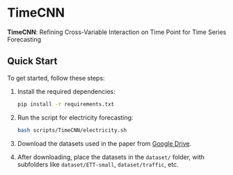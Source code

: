# TimeCNN

**TimeCNN**: Refining Cross-Variable Interaction on Time Point for Time Series Forecasting

## Quick Start

To get started, follow these steps:

1. Install the required dependencies:
    ```bash
    pip install -r requirements.txt
    ```

2. Run the script for electricity forecasting:
    ```bash
    bash scripts/TimeCNN/electricity.sh
    ```

3. Download the datasets used in the paper from [Google Drive](https://drive.google.com/drive/folders/1QPM7MMKlzVffdzbGGkzARDuIqiYRed_f).

4. After downloading, place the datasets in the `dataset/` folder, with subfolders like `dataset/ETT-small`, `dataset/traffic`, etc.
